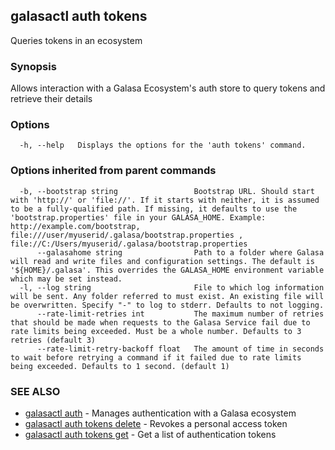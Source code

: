 ## galasactl auth tokens

Queries tokens in an ecosystem

### Synopsis

Allows interaction with a Galasa Ecosystem's auth store to query tokens and retrieve their details

### Options

```
  -h, --help   Displays the options for the 'auth tokens' command.
```

### Options inherited from parent commands

```
  -b, --bootstrap string                 Bootstrap URL. Should start with 'http://' or 'file://'. If it starts with neither, it is assumed to be a fully-qualified path. If missing, it defaults to use the 'bootstrap.properties' file in your GALASA_HOME. Example: http://example.com/bootstrap, file:///user/myuserid/.galasa/bootstrap.properties , file://C:/Users/myuserid/.galasa/bootstrap.properties
      --galasahome string                Path to a folder where Galasa will read and write files and configuration settings. The default is '${HOME}/.galasa'. This overrides the GALASA_HOME environment variable which may be set instead.
  -l, --log string                       File to which log information will be sent. Any folder referred to must exist. An existing file will be overwritten. Specify "-" to log to stderr. Defaults to not logging.
      --rate-limit-retries int           The maximum number of retries that should be made when requests to the Galasa Service fail due to rate limits being exceeded. Must be a whole number. Defaults to 3 retries (default 3)
      --rate-limit-retry-backoff float   The amount of time in seconds to wait before retrying a command if it failed due to rate limits being exceeded. Defaults to 1 second. (default 1)
```

### SEE ALSO

* [galasactl auth](galasactl_auth.md)	 - Manages authentication with a Galasa ecosystem
* [galasactl auth tokens delete](galasactl_auth_tokens_delete.md)	 - Revokes a personal access token
* [galasactl auth tokens get](galasactl_auth_tokens_get.md)	 - Get a list of authentication tokens

